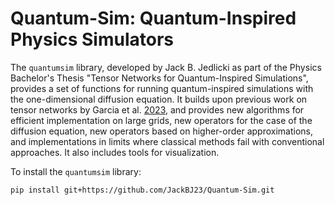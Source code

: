 # Quantum-Sim: Quantum-Inspired Physics Simulators

The `quantumsim` library, developed by Jack B. Jedlicki as part of the Physics Bachelor's Thesis "Tensor Networks for Quantum-Inspired Simulations", provides a set of functions for running quantum-inspired simulations with the one-dimensional diffusion equation. It builds upon previous work on tensor networks by Garcia et al. [2023](https://arxiv.org/pdf/2303.09430), and provides new algorithms for efficient implementation on large grids, new operators for the case of the diffusion equation, new operators based on higher-order approximations, and implementations in limits where classical methods fail with conventional approaches. It also includes tools for visualization.

To install the `quantumsim` library:

```
pip install git+https://github.com/JackBJ23/Quantum-Sim.git
```
